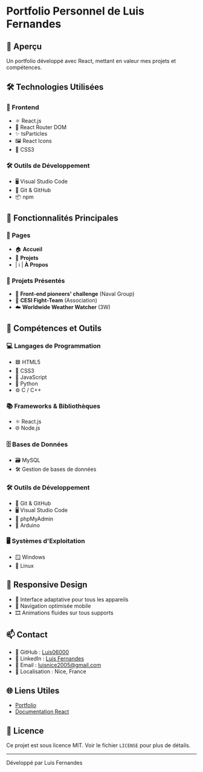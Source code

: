 # Portfolio Personnel de Luis Fernandes

## 🌟 Aperçu
Un portfolio développé avec React, mettant en valeur mes projets et compétences.

## 🛠 Technologies Utilisées

### 🎨 Frontend
- ⚛️ React.js
- 🚦 React Router DOM
- ✨ tsParticles
- 🖼️ React Icons
- 🎨 CSS3

### 🛠 Outils de Développement
- 🖥️ Visual Studio Code
- 🐙 Git & GitHub
- 📦 npm

## 🎯 Fonctionnalités Principales

### 📄 Pages
- 🏠 **Accueil**
- 📂 **Projets**
- | ℹ️ | **À Propos**

### 🚀 Projets Présentés
- 🌊 **Front-end pioneers' challenge** (Naval Group)
- 🥋 **CESI Fight-Team** (Association)
- ☁️ **Worldwide Weather Watcher** (3W)

## 🎨 Compétences et Outils

### 💻 Langages de Programmation
- 🟦 HTML5
- 🎨 CSS3
- 📜 JavaScript
- 🐍 Python
- ⚙️ C / C++

### 📚 Frameworks & Bibliothèques
- ⚛️ React.js
- 🌐 Node.js

### 🗄️ Bases de Données
- 🗃️ MySQL
- 🛠️ Gestion de bases de données

### 🛠️ Outils de Développement
- 🐙 Git & GitHub
- 🖥️ Visual Studio Code
- 🐘 phpMyAdmin
- 🤖 Arduino

### 🖥️ Systèmes d'Exploitation
- 🪟 Windows
- 🐧 Linux

## 📱 Responsive Design

- 📐 Interface adaptative pour tous les appareils
- 📱 Navigation optimisée mobile
- 🎞️ Animations fluides sur tous supports

## 📫 Contact

- 🐙 GitHub : [Luis06000](https://github.com/Luis06000)
- 💼 LinkedIn : [Luis Fernandes](https://www.linkedin.com/in/luis-fernandes-b2a6022b6)
- 📧 Email : [luisnice2005@gmail.com](mailto:luisnice2005@gmail.com)
- 📍 Localisation : Nice, France

## 🌐 Liens Utiles

- [Portfolio](https://luis06000.github.io/My-portfolio/)
- [Documentation React](https://reactjs.org/)

## 📄 Licence

Ce projet est sous licence MIT. Voir le fichier `LICENSE` pour plus de détails.

---

Développé par Luis Fernandes
